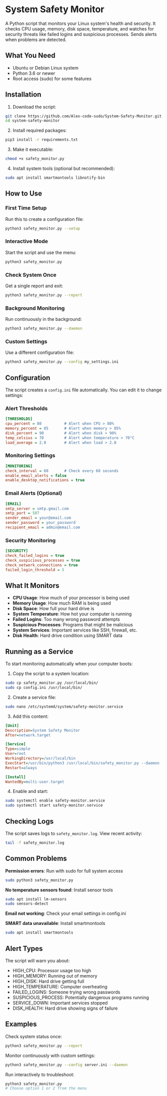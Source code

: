 # System Safety Monitor

A Python script that monitors your Linux system's health and security. It checks CPU usage, memory, disk space, temperature, and watches for security threats like failed logins and suspicious processes. Sends alerts when problems are detected.

## What You Need

- Ubuntu or Debian Linux system
- Python 3.6 or newer
- Root access (sudo) for some features

## Installation

1. Download the script:
```bash
git clone https://github.com/Alex-code-sudo/System-Safety-Monitor.git
cd system-safety-monitor
```

2. Install required packages:
```bash
pip3 install -r requirements.txt
```

3. Make it executable:
```bash
chmod +x safety_monitor.py
```

4. Install system tools (optional but recommended):
```bash
sudo apt install smartmontools libnotify-bin
```

## How to Use

### First Time Setup
Run this to create a configuration file:
```bash
python3 safety_monitor.py --setup
```

### Interactive Mode
Start the script and use the menu:
```bash
python3 safety_monitor.py
```

### Check System Once
Get a single report and exit:
```bash
python3 safety_monitor.py --report
```

### Background Monitoring
Run continuously in the background:
```bash
python3 safety_monitor.py --daemon
```

### Custom Settings
Use a different configuration file:
```bash
python3 safety_monitor.py --config my_settings.ini
```

## Configuration

The script creates a `config.ini` file automatically. You can edit it to change settings:

### Alert Thresholds
```ini
[THRESHOLDS]
cpu_percent = 80          # Alert when CPU > 80%
memory_percent = 85       # Alert when memory > 85%
disk_percent = 90         # Alert when disk > 90%
temp_celsius = 70         # Alert when temperature > 70°C
load_average = 2.0        # Alert when load > 2.0
```

### Monitoring Settings
```ini
[MONITORING]
check_interval = 60       # Check every 60 seconds
enable_email_alerts = false
enable_desktop_notifications = true
```

### Email Alerts (Optional)
```ini
[EMAIL]
smtp_server = smtp.gmail.com
smtp_port = 587
sender_email = your@email.com
sender_password = your_password
recipient_email = admin@email.com
```

### Security Monitoring
```ini
[SECURITY]
check_failed_logins = true
check_suspicious_processes = true
check_network_connections = true
failed_login_threshold = 5
```

## What It Monitors

- **CPU Usage**: How much of your processor is being used
- **Memory Usage**: How much RAM is being used
- **Disk Space**: How full your hard drive is
- **System Temperature**: How hot your computer is running
- **Failed Logins**: Too many wrong password attempts
- **Suspicious Processes**: Programs that might be malicious
- **System Services**: Important services like SSH, firewall, etc.
- **Disk Health**: Hard drive condition using SMART data

## Running as a Service

To start monitoring automatically when your computer boots:

1. Copy the script to a system location:
```bash
sudo cp safety_monitor.py /usr/local/bin/
sudo cp config.ini /usr/local/bin/
```

2. Create a service file:
```bash
sudo nano /etc/systemd/system/safety-monitor.service
```

3. Add this content:
```ini
[Unit]
Description=System Safety Monitor
After=network.target

[Service]
Type=simple
User=root
WorkingDirectory=/usr/local/bin
ExecStart=/usr/bin/python3 /usr/local/bin/safety_monitor.py --daemon
Restart=always

[Install]
WantedBy=multi-user.target
```

4. Enable and start:
```bash
sudo systemctl enable safety-monitor.service
sudo systemctl start safety-monitor.service
```

## Checking Logs

The script saves logs to `safety_monitor.log`. View recent activity:
```bash
tail -f safety_monitor.log
```

## Common Problems

**Permission errors**: Run with sudo for full system access
```bash
sudo python3 safety_monitor.py
```

**No temperature sensors found**: Install sensor tools
```bash
sudo apt install lm-sensors
sudo sensors-detect
```

**Email not working**: Check your email settings in config.ini

**SMART data unavailable**: Install smartmontools
```bash
sudo apt install smartmontools
```

## Alert Types

The script will warn you about:
- HIGH_CPU: Processor usage too high
- HIGH_MEMORY: Running out of memory
- HIGH_DISK: Hard drive getting full
- HIGH_TEMPERATURE: Computer overheating
- FAILED_LOGINS: Someone trying wrong passwords
- SUSPICIOUS_PROCESS: Potentially dangerous programs running
- SERVICE_DOWN: Important services stopped
- DISK_HEALTH: Hard drive showing signs of failure

## Examples

Check system status once:
```bash
python3 safety_monitor.py --report
```

Monitor continuously with custom settings:
```bash
python3 safety_monitor.py --config server.ini --daemon
```

Run interactively to troubleshoot:
```bash
python3 safety_monitor.py
# Choose option 1 or 2 from the menu
```
